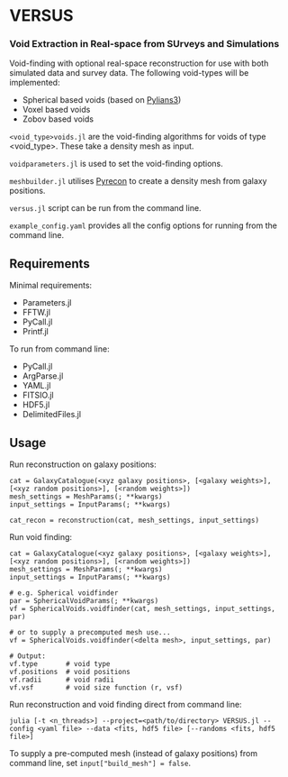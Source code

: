 # VERSUS
### Void Extraction in Real-space from SUrveys and Simulations
Void-finding with optional real-space reconstruction for use with both simulated data and survey data. The following void-types will be implemented:
- Spherical based voids (based on [Pylians3](https://github.com/franciscovillaescusa/Pylians3))
- Voxel based voids
- Zobov based voids

```<void_type>voids.jl``` are the void-finding algorithms for voids of type <void_type>. These take a density mesh as input.

```voidparameters.jl``` is used to set the void-finding options.

```meshbuilder.jl``` utilises [Pyrecon](https://github.com/cosmodesi/pyrecon) to create a density mesh from galaxy positions.

```versus.jl``` script can be run from the command line.

```example_config.yaml``` provides all the config options for running from the command line.

## Requirements

Minimal requirements:
- Parameters.jl
- FFTW.jl
- PyCall.jl
- Printf.jl

To run from command line:
- PyCall.jl
- ArgParse.jl
- YAML.jl
- FITSIO.jl
- HDF5.jl
- DelimitedFiles.jl

## Usage
Run reconstruction on galaxy positions:
```
cat = GalaxyCatalogue(<xyz galaxy positions>, [<galaxy weights>], [<xyz random positions>], [<random weights>])
mesh_settings = MeshParams(; **kwargs)
input_settings = InputParams(; **kwargs)

cat_recon = reconstruction(cat, mesh_settings, input_settings)
```

Run void finding:
```
cat = GalaxyCatalogue(<xyz galaxy positions>, [<galaxy weights>], [<xyz random positions>], [<random weights>])
mesh_settings = MeshParams(; **kwargs)
input_settings = InputParams(; **kwargs)

# e.g. Spherical voidfinder
par = SphericalVoidParams(; **kwargs)
vf = SphericalVoids.voidfinder(cat, mesh_settings, input_settings, par)

# or to supply a precomputed mesh use...
vf = SphericalVoids.voidfinder(<delta mesh>, input_settings, par)

# Output:
vf.type       # void type
vf.positions  # void positions
vf.radii      # void radii
vf.vsf        # void size function (r, vsf)
```

Run reconstruction and void finding direct from command line:
```
julia [-t <n_threads>] --project=<path/to/directory> VERSUS.jl --config <yaml file> --data <fits, hdf5 file> [--randoms <fits, hdf5 file>]
```
To supply a pre-computed mesh (instead of galaxy positions) from command line, set ```input["build_mesh"] = false```.
